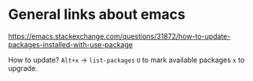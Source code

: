 # General links about emacs

https://emacs.stackexchange.com/questions/31872/how-to-update-packages-installed-with-use-package

How to update?
`Alt+x` -> `list-packages`
`U` to mark available packages
`x` to upgrade. 

